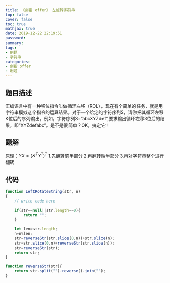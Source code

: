 ```yaml
---
title: 《剑指 offer》 左旋转字符串
top: false
cover: false
toc: true
mathjax: true
date: 2019-12-22 22:19:51
password:
summary:
tags:
- 刷题
- 字符串
categories:
- 剑指 offer
- 刷题
---
```


## 题目描述

汇编语言中有一种移位指令叫做循环左移（ROL），现在有个简单的任务，就是用字符串模拟这个指令的运算结果。对于一个给定的字符序列S，请你把其循环左移K位后的序列输出。例如，字符序列S=”abcXYZdef”,要求输出循环左移3位后的结果，即“XYZdefabc”。是不是很简单？OK，搞定它！



## 题解

原理：$YX = (X^TY^T)^T$
1.先翻转前半部分
2.再翻转后半部分
3.再对字符串整个进行翻转
## 代码
```js
function LeftRotateString(str, n)
{
    // write code here

    if(str==null||str.length==0){
        return "";
    }
    
    let len=str.length;
    n=n%len;
    str=reverseStr(str.slice(0,n))+str.slice(n);
    str=str.slice(0,n)+reverseStr(str.slice(n));
    str=reverseStr(str);
    return str;
}

function reverseStr(str){
    return str.split("").reverse().join("");
}
```
